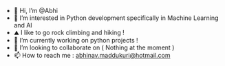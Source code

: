 - 👋 Hi, I’m @Abhi
- 👀 I’m interested in Python development specifically in Machine Learning and AI 
- ⛰️ I like to go rock climbing and hiking !
- 🌱 I’m currently working on python projects !
- 💞️ I’m looking to collaborate on ( Nothing at the moment )
- 📫 How to reach me : abhinav.maddukuri@hotmail.com

<!---
A2-D2/A2-D2 is a ✨ special ✨ repository because its `README.md` (this file) appears on your GitHub profile.
You can click the Preview link to take a look at your changes.
--->
